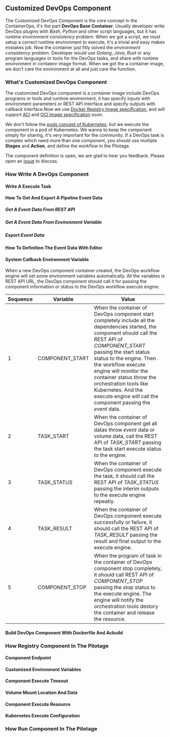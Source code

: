 ## Customized DevOps Component 

The Customized DevOps Component is the core concept in the ContainerOps, it's the part **DevOps Base Container**. Usually developer write DevOps plugins with *Bash*, *Python* and other script languages, but it has *runtime environment consistency* problem. When we got a script, we must setup a correct runtime environment to execute, it's a trivial and easy makes mistakes job. Now the container just fitly solved the *environment consistency* problem. Developer would use *Golang*, *Java*, *Rust* or any program languages or tools for the DevOps tasks, and share with runtime environment in contaienr image format. When we got the a container image, we don't care the environment at all and just care the function. 

### What's Customized DevOps Component

The customized DevOps component is a container image include DevOps programs or tools and runtime environment, it has specify inputs with environment parameters or REST API interface and specify outputs with callback interface.Now we use [Docker Registry Image specification](https://github.com/docker/distribution/blob/master/docs/spec/manifest-v2-2.md), and will support [ACI](https://github.com/appc/spec/blob/master/spec/aci.md) and [OCI Image specification](https://github.com/opencontainers/image-spec) soon.

We don't follow the [pods concept of Kubernetes](http://kubernetes.io/docs/user-guide/pods), but we execute the component in a pod of Kubernetes. We wanna to keep the component simply for sharing, it's very important for the community. If a DevOps task is complex which need more than one component, you should use multiple **Stages** and **Action**, and define the workflow in the Pilotage.

The component definition is open, we are glad to hear you feedback. Please open an [issue](https://github.com/containerops/pilotage/issues) to discuss.  

### How Write A DevOps Component

#### Write A Execute Task

#### How To Got And Export A Pipeline Event Data

##### Get A Event Data From REST API

##### Get A Event Data From Environment Variable

##### Export Event Data

#### How To Definition The Event Data With Editor

#### System Callback Environment Variable

When a new DevOps component container created, the DevOps workflow engine will set some environment variables automatically. All the variables is REST API URL, the DevOps component should call it for passing the component information or status to the DevOps workflow execute engine.

Sequence |  Variable       |  Value 
-------- | --------------- | ---------
   1     | COMPONENT_START | When the container of DevOps component start completely include all the dependencies started, the component should call the REST API of *COMPONENT_START* passing the start status status to the engine. Then the workflow execute engine will monitor the container status throw the orchestration tools like Kubernetes. And the execute engine will call the component passing the *event* data.
   2     | TASK_START      | When the container of DevOps component get all datas throw *event* data or volume data, call the REST API of *TASK_START* passing the task start execute status to the engine.
   3     | TASK_STATUS     | When the container of DevOps component execute the task, it should call the REST API of *TASK_STATUS* passing the interim outputs to the execute engine repeatly.
   4     | TASK_RESULT     | When the container of DevOps component execute successfully or failure, it should call the REST API of *TASK_RESULT* passing the result and final output to the execute engine. 
   5     | COMPONENT_STOP  | When the program of task in the container of DevOps component stop completely, it should call REST API of *COMPONENT_STOP* passing the stop status to the execute engine. The engine will notify the orchestration tools destory the container and release the resource. 

#### Build DevOps Component With Dockerfile And Acbuild

### How Registry Component In The Pilotage

#### Component Endpoint

#### Customized Environment Variables

#### Component Execute Timeout 

#### Volume Mount Location And Data

#### Component Execute Resource

#### Kubernetes Execute Configuration

### How Run Component In The Pilotage